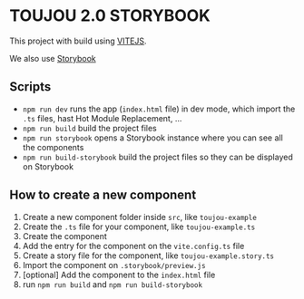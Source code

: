 # TOUJOU 2.0 STORYBOOK

This project with build using [VITEJS](https://vitejs.dev/).

We also use [Storybook](https://storybook.js.org/)

## Scripts

- `npm run dev` runs the app (`index.html` file) in dev mode, which import the `.ts` files, hast Hot Module Replacement, ...
- `npm run build` build the project files
- `npm run storybook` opens a Storybook instance where you can see all the components
- `npm run build-storybook` build the project files so they can be displayed on Storybook

## How to create a new component
1. Create a new component folder inside `src`, like `toujou-example`
2. Create the `.ts` file for your component, like `toujou-example.ts`
3. Create the component
4. Add the entry for the component on the `vite.config.ts` file
5. Create a story file for the component, like `toujou-example.story.ts`
6. Import the component on `.storybook/preview.js`
7. [optional] Add the component to the `index.html` file
8. run `npm run build` and `npm run build-storybook`